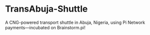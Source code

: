 # TransAbuja-Shuttle
A CNG-powered transport shuttle in Abuja, Nigeria, using Pi Network payments—incubated on Brainstorm.pi!
